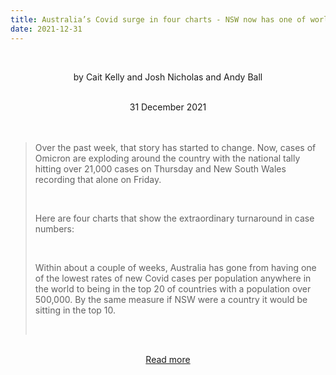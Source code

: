 ```yaml
---
title: Australia’s Covid surge in four charts - NSW now has one of world’s highest infection rates
date: 2021-12-31
---
```


<br><center>by Cait Kelly and Josh Nicholas and Andy Ball</center><br>

<center>31 December 2021</center><br><br>

<blockquote><p>Over the past week, that story has started to change. Now, cases of Omicron are exploding around the country with the national tally hitting over 21,000 cases on Thursday and New South Wales recording that alone on Friday.</p><br>

<p>Here are four charts that show the extraordinary turnaround in case numbers:</p><br>

<p>Within about a couple of weeks, Australia has gone from having one of the lowest rates of new Covid cases per population anywhere in the world to being in the top 20 of countries with a population over 500,000. By the same measure if NSW were a country it would be sitting in the top 10.</p><br>

</blockquote><br>

<center><a href="https://www.theguardian.com/australia-news/datablog/2021/dec/31/australias-covid-surge-in-four-charts-nsw-now-has-one-of-worlds-highest-infection-rates">Read more</a></center>